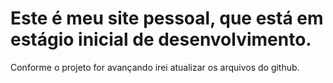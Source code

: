 # Este é meu site pessoal, que está em estágio inicial de desenvolvimento.
Conforme o projeto for avançando irei atualizar os arquivos do github.
